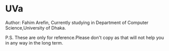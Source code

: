 # UVa
Author: Fahim Arefin, Currently studying in Department of Computer Science,University of Dhaka.

P.S. These are only for reference.Please don't copy as that will not help you in any way in the long term.
